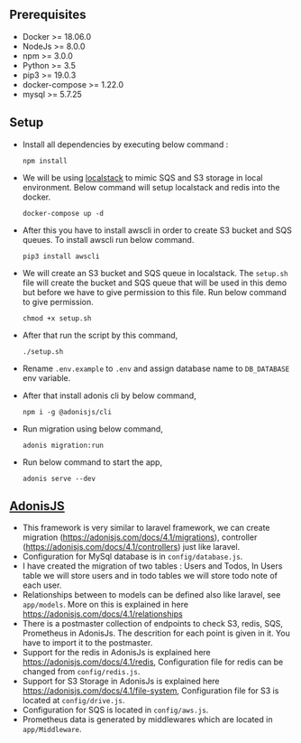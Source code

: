 ## Prerequisites
-  Docker >= 18.06.0
-  NodeJs >= 8.0.0
-  npm >= 3.0.0
-  Python >= 3.5
-  pip3 >= 19.0.3
-  docker-compose >= 1.22.0
-  mysql >= 5.7.25

## Setup

- Install all dependencies by executing below command :   

	`npm install`

- We will be using [localstack](https://github.com/localstack/localstack) to mimic SQS and S3 storage in local environment. Below command will setup localstack and redis into the docker.   

 	`docker-compose up -d`
 
- After this you have to install awscli in order to create S3 bucket and SQS queues. To install awscli run below command.

 	`pip3 install awscli`
 
- We will create an S3 bucket and SQS queue in localstack. The `setup.sh` file will create the bucket and  SQS queue that will be used in this demo but before we have to give permission to this file. Run below command to give permission.   

 	`chmod +x setup.sh`
 
- After that run the script by this command, 

 	`./setup.sh`

- Rename `.env.example` to `.env` and assign database name to `DB_DATABASE` env variable.

- After that install adonis cli by below command,   

 	`npm i -g @adonisjs/cli`

- Run migration using below command,   

 	`adonis migration:run`
 
- Run below command to start the app,

 	`adonis serve --dev`
 
## [AdonisJS](https://adonisjs.com/docs/4.1/installation)

- This framework is very similar to laravel framework, we can create migration (<https://adonisjs.com/docs/4.1/migrations>), controller (<https://adonisjs.com/docs/4.1/controllers>) just like laravel.
- Configuration for MySql database is in `config/database.js`.
- I have created the migration of two tables : Users and Todos, In Users table we will store users and in todo tables we will store todo note of each user.
- Relationships between to models can be defined also like laravel, see `app/models`. More on this is explained in here <https://adonisjs.com/docs/4.1/relationships>
- There is a postmaster collection of endpoints to check S3, redis, SQS, Prometheus in AdonisJs. The descrition for each point is given in it. You have to import it to the postmaster.
- Support for the redis in AdonisJs is explained here <https://adonisjs.com/docs/4.1/redis>, Configuration file for redis can be changed from `config/redis.js`.
- Support for S3 Storage in AdonisJs is explained here <https://adonisjs.com/docs/4.1/file-system>, Configuration file for S3 is located at `config/drive.js`.
- Configuration for SQS is located in `config/aws.js`.
- Prometheus data is generated by middlewares which are located in `app/Middleware`.

